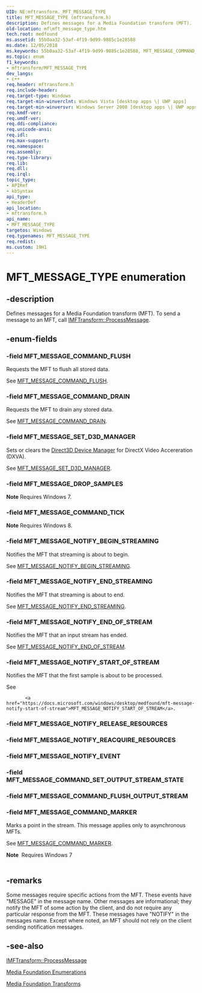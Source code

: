 ```yaml
---
UID: NE:mftransform._MFT_MESSAGE_TYPE
title: MFT_MESSAGE_TYPE (mftransform.h)
description: Defines messages for a Media Foundation transform (MFT).
old-location: mf\mft_message_type.htm
tech.root: medfound
ms.assetid: 55b0aa32-53af-4f19-9d99-9885c1e28588
ms.date: 12/05/2018
ms.keywords: 55b0aa32-53af-4f19-9d99-9885c1e28588, MFT_MESSAGE_COMMAND_DRAIN, MFT_MESSAGE_COMMAND_FLUSH, MFT_MESSAGE_COMMAND_MARKER, MFT_MESSAGE_COMMAND_TICK, MFT_MESSAGE_DROP_SAMPLES, MFT_MESSAGE_NOTIFY_BEGIN_STREAMING, MFT_MESSAGE_NOTIFY_END_OF_STREAM, MFT_MESSAGE_NOTIFY_END_STREAMING, MFT_MESSAGE_NOTIFY_START_OF_STREAM, MFT_MESSAGE_SET_D3D_MANAGER, MFT_MESSAGE_TYPE, MFT_MESSAGE_TYPE enumeration [Media Foundation], mf.mft_message_type, mftransform/MFT_MESSAGE_COMMAND_DRAIN, mftransform/MFT_MESSAGE_COMMAND_FLUSH, mftransform/MFT_MESSAGE_COMMAND_MARKER, mftransform/MFT_MESSAGE_COMMAND_TICK, mftransform/MFT_MESSAGE_DROP_SAMPLES, mftransform/MFT_MESSAGE_NOTIFY_BEGIN_STREAMING, mftransform/MFT_MESSAGE_NOTIFY_END_OF_STREAM, mftransform/MFT_MESSAGE_NOTIFY_END_STREAMING, mftransform/MFT_MESSAGE_NOTIFY_START_OF_STREAM, mftransform/MFT_MESSAGE_SET_D3D_MANAGER, mftransform/MFT_MESSAGE_TYPE
ms.topic: enum
f1_keywords:
- mftransform/MFT_MESSAGE_TYPE
dev_langs:
- c++
req.header: mftransform.h
req.include-header: 
req.target-type: Windows
req.target-min-winverclnt: Windows Vista [desktop apps \| UWP apps]
req.target-min-winversvr: Windows Server 2008 [desktop apps \| UWP apps]
req.kmdf-ver: 
req.umdf-ver: 
req.ddi-compliance: 
req.unicode-ansi: 
req.idl: 
req.max-support: 
req.namespace: 
req.assembly: 
req.type-library: 
req.lib: 
req.dll: 
req.irql: 
topic_type:
- APIRef
- kbSyntax
api_type:
- HeaderDef
api_location:
- mftransform.h
api_name:
- MFT_MESSAGE_TYPE
targetos: Windows
req.typenames: MFT_MESSAGE_TYPE
req.redist: 
ms.custom: 19H1
---
```


# MFT_MESSAGE_TYPE enumeration


## -description


Defines messages for a Media Foundation transform (MFT). To send a message to an MFT, call <a href="https://docs.microsoft.com/windows/desktop/api/mftransform/nf-mftransform-imftransform-processmessage">IMFTransform::ProcessMessage</a>.


## -enum-fields




### -field MFT_MESSAGE_COMMAND_FLUSH

Requests the MFT to flush all stored data. 

See <a href="https://docs.microsoft.com/windows/desktop/medfound/mft-message-command-flush">MFT_MESSAGE_COMMAND_FLUSH</a>.
            
          


### -field MFT_MESSAGE_COMMAND_DRAIN

Requests the MFT to drain any stored data.

See <a href="https://docs.microsoft.com/windows/desktop/medfound/mft-message-command-drain">MFT_MESSAGE_COMMAND_DRAIN</a>.


### -field MFT_MESSAGE_SET_D3D_MANAGER

Sets or clears the <a href="https://docs.microsoft.com/windows/desktop/medfound/direct3d-device-manager">Direct3D Device Manager</a> for DirectX Video Accereration (DXVA).
            
            
          

See <a href="https://docs.microsoft.com/windows/desktop/medfound/mft-message-set-d3d-manager">MFT_MESSAGE_SET_D3D_MANAGER</a>.


### -field MFT_MESSAGE_DROP_SAMPLES

<b>Note</b> Requires Windows 7.


### -field MFT_MESSAGE_COMMAND_TICK

<b>Note</b> Requires Windows 8.


### -field MFT_MESSAGE_NOTIFY_BEGIN_STREAMING

Notifies the MFT that streaming is about to begin.
            
          

See <a href="https://docs.microsoft.com/windows/desktop/medfound/mft-message-notify-begin-streaming">MFT_MESSAGE_NOTIFY_BEGIN_STREAMING</a>.


### -field MFT_MESSAGE_NOTIFY_END_STREAMING

Notifies the MFT that streaming is about to end.
            
          

See <a href="https://docs.microsoft.com/windows/desktop/medfound/mft-message-notify-end-streaming">MFT_MESSAGE_NOTIFY_END_STREAMING</a>.


### -field MFT_MESSAGE_NOTIFY_END_OF_STREAM

Notifies the MFT that an input stream has ended.
            
          

See <a href="https://docs.microsoft.com/windows/desktop/medfound/mft-message-notify-end-of-stream">MFT_MESSAGE_NOTIFY_END_OF_STREAM</a>.


### -field MFT_MESSAGE_NOTIFY_START_OF_STREAM

Notifies the MFT that the first sample is about to be processed. 

See
            
           <a href="https://docs.microsoft.com/windows/desktop/medfound/mft-message-notify-start-of-stream">MFT_MESSAGE_NOTIFY_START_OF_STREAM</a>.


### -field MFT_MESSAGE_NOTIFY_RELEASE_RESOURCES


### -field MFT_MESSAGE_NOTIFY_REACQUIRE_RESOURCES


### -field MFT_MESSAGE_NOTIFY_EVENT


### -field MFT_MESSAGE_COMMAND_SET_OUTPUT_STREAM_STATE


### -field MFT_MESSAGE_COMMAND_FLUSH_OUTPUT_STREAM


### -field MFT_MESSAGE_COMMAND_MARKER

Marks a point in the stream. This message applies only to asynchronous MFTs. 

See <a href="https://docs.microsoft.com/windows/desktop/medfound/mft-message-command-marker">MFT_MESSAGE_COMMAND_MARKER</a>.

<div class="alert"><b>Note</b>  Requires Windows 7</div>
<div> </div>

## -remarks



Some messages require specific actions from the MFT. These events have "MESSAGE" in the message name. Other messages are informational; they notify the MFT of some action by the client, and do not require any particular response from the MFT. These messages have "NOTIFY" in the messages name. Except where noted, an MFT should not rely on the client sending notification messages.




## -see-also




<a href="https://docs.microsoft.com/windows/desktop/api/mftransform/nf-mftransform-imftransform-processmessage">IMFTransform::ProcessMessage</a>



<a href="https://docs.microsoft.com/windows/desktop/medfound/media-foundation-enumerations">Media Foundation Enumerations</a>



<a href="https://docs.microsoft.com/windows/desktop/medfound/media-foundation-transforms">Media Foundation Transforms</a>
 

 

